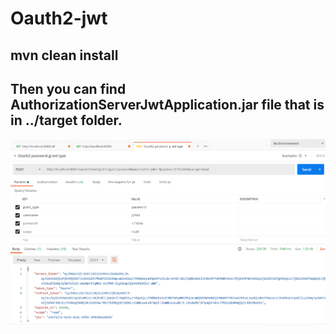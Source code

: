 ﻿# Oauth2-jwt
## mvn clean install
## Then you can find AuthorizationServerJwtApplication.jar file that is in ../target folder.

![alt text](https://github.com/Crouching-Tiger-Hidden-Dragon/Authorization-Server-JWT/blob/master/images/postman-Oauth-authenticate-demo.png?raw=true)

